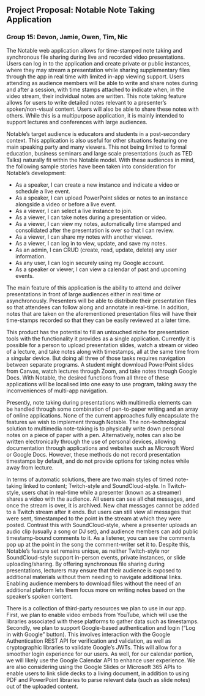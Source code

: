 ## Project Proposal: Notable Note Taking Application
### Group 15: Devon, Jamie, Owen, Tim, Nic
The Notable web application allows for time-stamped note taking and synchronous file sharing during live and recorded video presentations. Users can log in to the application and create private or public instances, where they may stream a presentation while sharing supplementary files through the app in real time with limited in-app viewing support. Users attending as audience members will be able to write and share notes during and after a session, with time stamps attached to indicate when, in the video stream, their individual notes are written. This note taking feature allows for users to write detailed notes relevant to a presenter’s spoken/non-visual content. Users will also be able to share these notes with others. While this is a multipurpose application, it is mainly intended to support lectures and conferences with large audiences.

Notable’s target audience is educators and students in a post-secondary context. This application is also useful for other situations featuring one main speaking party and many viewers. This not being limited to formal education, business seminars and large scale presentations (such as TED Talks) naturally fit within the Notable model. With these audiences in mind, the following sample stories have been taken into consideration for Notable’s development:
- As a speaker, I can create a new instance and indicate a video or schedule a live event.
- As a speaker, I can upload PowerPoint slides or notes to an instance alongside a video or before a live event.
- As a viewer, I can select a live instance to join.
- As a viewer, I can take notes during a presentation or video.
- As a viewer, I can view my notes, automatically time stamped and consolidated after the presentation is over so that I can review.
- As a viewer, I can share my notes with another viewer.
- As a viewer, I can log in to view, update, and save my notes.
- As an admin, I can CRUD (create, read, update, delete) any user information.
- As any user, I can login securely using my Google account.
- As a speaker or viewer, I can view a calendar of past and upcoming events.

The main feature of this application is the ability to attend and deliver presentations in front of large audiences either in real time or asynchronously. Presenters will be able to distribute their presentation files so that attendees can follow along and annotate in real-time. In addition, notes that are taken on the aforementioned presentation files will have their time-stamps recorded so that they can be easily reviewed at a later time.

This product has the potential to fill an untouched niche for presentation tools with the functionality it provides as a single application. Currently it is possible for a person to upload presentation slides, watch a stream or video of a lecture, and take notes along with timestamps, all at the same time from a singular device. But doing all three of those tasks requires navigation between separate programs. A student might download PowerPoint slides from Canvas, watch lectures through Zoom, and take notes through Google Docs. With Notable, the desired functions from all three of these applications will be localised into one easy to use program, taking away the inconveniences of multi-app navigation.

Presently, note taking during presentations with multimedia elements can be handled through some combination of pen-to-paper writing and an array of online applications. None of the current approaches fully encapsulate the features we wish to implement through Notable. The non-technological solution to multimedia note-taking is to physically write down personal notes on a piece of paper with a pen. Alternatively, notes can also be written electronically through the use of personal devices, allowing documentation through applications and websites such as Microsoft Word or Google Docs. However, these methods do not record presentation timestamps by default, and do not provide options for taking notes while away from lecture.

In terms of automatic solutions, there are two main styles of timed note-taking linked to content; Twitch-style and SoundCloud-style. In Twitch-style, users chat in real-time while a presenter (known as a streamer) shares a video with the audience. All users can see all chat messages, and once the stream is over, it is archived. New chat messages cannot be added to a Twitch stream after it ends. But users can still view all messages that were sent, timestamped to the point in the stream at which they were posted. Contrast this with SoundCloud-style, where a presenter uploads an audio clip (usually a song or DJ set), and audience members can add public timestamp-bound comments to it. As a listener, you can see the comments pop up at the point in the song the comment-writer set it to. Despite this, Notable’s feature set remains unique, as neither Twitch-style nor SoundCloud-style support in-person events, private instances, or slide uploading/sharing. By offering synchronous file sharing during presentations, lecturers may ensure that their audience is exposed to additional materials without them needing to navigate additional links. Enabling audience members to download files without the need of an additional platform lets them focus more on writing notes based on the speaker’s spoken content.

There is a collection of third-party resources we plan to use in our app. First, we plan to enable video embeds from YouTube, which will use the libraries associated with these platforms to gather data such as timestamps. Secondly, we plan to support Google-based authentication and login (“Log in with Google” button). This involves interaction with the Google Authentication REST API for verification and validation, as well as cryptographic libraries to validate Google’s JWTs. This will allow for a smoother login experience for our users. As well, for our calendar portion, we will likely use the Google Calendar API to enhance user experience. We are also considering using the Google Slides or Microsoft 365 APIs to enable users to link slide decks to a living document, in addition to using PDF and PowerPoint libraries to parse relevant data (such as slide notes) out of the uploaded content.
